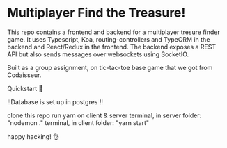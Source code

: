 # Multiplayer Find the Treasure!

This repo contains a frontend and backend for a multiplayer tresure finder game. It uses Typescript, Koa, routing-controllers and TypeORM in the backend and React/Redux in the frontend. The backend exposes a REST API but also sends messages over websockets using SocketIO.

Built as a group assignment, on tic-tac-toe base game that we got from Codaisseur.

Quickstart 🚀

‼️Database is set up in postgres ‼️

clone this repo 
run yarn on client & server 
terminal, in server folder: "nodemon ." 
terminal, in client folder: "yarn start" 

happy hacking! 👌
